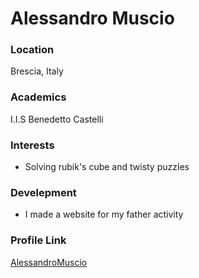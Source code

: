 # Alessandro Muscio

### Location

Brescia, Italy

### Academics

I.I.S Benedetto Castelli

### Interests

- Solving rubik's cube and twisty puzzles

### Develepment

- I made a website for my father activity

### Profile Link

[AlessandroMuscio](https://github.com/AlessandroMuscio)